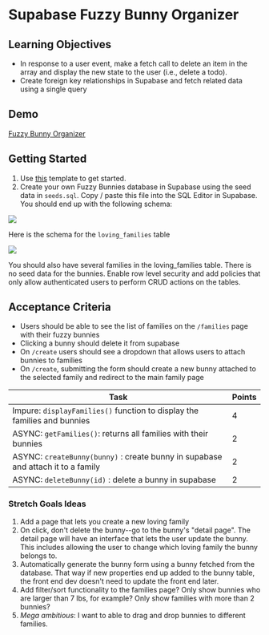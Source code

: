 # Supabase Fuzzy Bunny Organizer

## Learning Objectives

-   In response to a user event, make a fetch call to delete an item in the array and display the new state to the user (i.e., delete a todo).
-   Create foreign key relationships in Supabase and fetch related data using a single query

## Demo

[Fuzzy Bunny Organizer](https://alchemycodelab.github.io/web-01-fuzzy-bunny-organizer/)

## Getting Started

1. Use [this](https://github.com/alchemycodelab/half-baked-web-01-fuzzy-bunny-j) template to get started.
1. Create your own Fuzzy Bunnies database in Supabase using the seed data in `seeds.sql`. Copy / paste this file into the SQL Editor in Supabase. You should end up with the following schema:

![](https://github.com/alchemycodelab/half-baked-web-01-fuzzy-bunny-organizer/raw/main/bunnies-model.png)

Here is the schema for the `loving_families` table

![](https://github.com/alchemycodelab/half-baked-web-01-fuzzy-bunny-organizer/raw/main/families-model.png)

You should also have several families in the loving_families table. There is no seed data for the bunnies.
Enable row level security and add policies that only allow authenticated users to perform CRUD actions on the tables.

## Acceptance Criteria

-   Users should be able to see the list of families on the `/families` page with their fuzzy bunnies
-   Clicking a bunny should delete it from supabase
-   On `/create` users should see a dropdown that allows users to attach bunnies to families
-   On `/create`, submitting the form should create a new bunny attached to the selected family and redirect to the main family page

| Task                                                                             | Points |
| -------------------------------------------------------------------------------- | ------ |
| Impure: `displayFamilies()` function to display the families and bunnies            | 4      |
| ASYNC: `getFamilies()`: returns all families with their bunnies                  | 2      |
| ASYNC: `createBunny(bunny)` : create bunny in supabase and attach it to a family | 2      |
| ASYNC: `deleteBunny(id)` : delete a bunny in supabase                            | 2      |

### Stretch Goals Ideas

1. Add a page that lets you create a new loving family
2. On click, don't delete the bunny--go to the bunny's "detail page". The detail page will have an interface that lets the user update the bunny. This includes allowing the user to change which loving family the bunny belongs to.
3. Automatically generate the bunny form using a bunny fetched from the database. That way if new properties end up added to the bunny table, the front end dev doesn't need to update the front end later.
4. Add filter/sort functionality to the families page? Only show bunnies who are larger than 7 lbs, for example? Only show families with more than 2 bunnies?
5. _Mega ambitious_: I want to able to drag and drop bunnies to different families.

